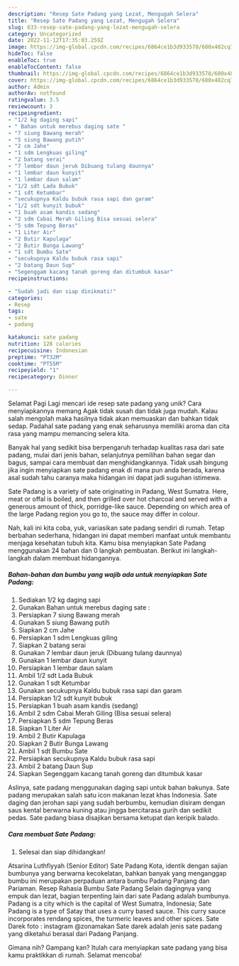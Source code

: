 ```yaml
---
description: "Resep Sate Padang yang Lezat, Mengugah Selera"
title: "Resep Sate Padang yang Lezat, Mengugah Selera"
slug: 633-resep-sate-padang-yang-lezat-mengugah-selera
category: Uncategorized
date: 2022-11-12T17:35:03.259Z
image: https://img-global.cpcdn.com/recipes/6864ce1b3d933578/680x482cq70/sate-padang-foto-resep-utama.jpg
hideToc: false
enableToc: true
enableTocContent: false
thumbnail: https://img-global.cpcdn.com/recipes/6864ce1b3d933578/680x482cq70/sate-padang-foto-resep-utama.jpg
cover: https://img-global.cpcdn.com/recipes/6864ce1b3d933578/680x482cq70/sate-padang-foto-resep-utama.jpg
author: Admin
authorAv: notfound
ratingvalue: 3.5
reviewcount: 3
recipeingredient:
- "1/2 kg daging sapi"
- " Bahan untuk merebus daging sate "
- "7 siung Bawang merah"
- "5 siung Bawang putih"
- "2 cm Jahe"
- "1 sdm Lengkuas giling"
- "2 batang serai"
- "7 lembar daun jeruk Dibuang tulang daunnya"
- "1 lembar daun kunyit"
- "1 lembar daun salam"
- "1/2 sdt Lada Bubuk"
- "1 sdt Ketumbar"
- "secukupnya Kaldu bubuk rasa sapi dan garam"
- "1/2 sdt kunyit bubuk"
- "1 buah asam kandis sedang"
- "2 sdm Cabai Merah Giling Bisa sesuai selera"
- "5 sdm Tepung Beras"
- "1 Liter Air"
- "2 Butir Kapulaga"
- "2 Butir Bunga Lawang"
- "1 sdt Bumbu Sate"
- "secukupnya Kaldu bubuk rasa sapi"
- "2 batang Daun Sup"
- "Segenggam kacang tanah goreng dan ditumbuk kasar"
recipeinstructions:

- "Sudah jadi dan siap dinikmati!"
categories:
- Resep
tags:
- sate
- padang

katakunci: sate padang 
nutrition: 128 calories
recipecuisine: Indonesian
preptime: "PT32M"
cooktime: "PT55M"
recipeyield: "1"
recipecategory: Dinner

---
```



Selamat Pagi Lagi mencari ide resep sate padang yang unik? Cara menyiapkannya memang Agak tidak susah dan tidak juga mudah. Kalau salah mengolah maka hasilnya tidak akan memuaskan dan bahkan tidak sedap. Padahal sate padang yang enak seharusnya memiliki aroma dan cita rasa yang mampu memancing selera kita.


Banyak hal yang sedikit bisa berpengaruh terhadap kualitas rasa dari sate padang, mulai dari jenis bahan, selanjutnya pemilihan bahan segar dan bagus, sampai cara membuat dan menghidangkannya. Tidak usah bingung jika ingin menyiapkan sate padang enak di mana pun anda berada, karena asal sudah tahu caranya maka hidangan ini dapat jadi suguhan istimewa.

Sate Padang is a variety of sate originating in Padang, West Sumatra. Here, meat or offal is boiled, and then grilled over hot charcoal and served with a generous amount of thick, porridge-like sauce. Depending on which area of the large Padang region you go to, the sauce may differ in colour.


Nah, kali ini kita coba, yuk, variasikan sate padang sendiri di rumah. Tetap berbahan sederhana, hidangan ini dapat memberi manfaat untuk membantu menjaga kesehatan tubuh kita. Kamu bisa menyiapkan Sate Padang menggunakan 24 bahan dan 0 langkah pembuatan. Berikut ini langkah-langkah dalam membuat hidangannya.

<!--inarticleads1-->

##### Bahan-bahan dan bumbu yang wajib ada untuk menyiapkan Sate Padang:

1. Sediakan 1/2 kg daging sapi
1. Gunakan  Bahan untuk merebus daging sate :
1. Persiapkan 7 siung Bawang merah
1. Gunakan 5 siung Bawang putih
1. Siapkan 2 cm Jahe
1. Persiapkan 1 sdm Lengkuas giling
1. Siapkan 2 batang serai
1. Gunakan 7 lembar daun jeruk (Dibuang tulang daunnya)
1. Gunakan 1 lembar daun kunyit
1. Persiapkan 1 lembar daun salam
1. Ambil 1/2 sdt Lada Bubuk
1. Gunakan 1 sdt Ketumbar
1. Gunakan secukupnya Kaldu bubuk rasa sapi dan garam
1. Persiapkan 1/2 sdt kunyit bubuk
1. Persiapkan 1 buah asam kandis (sedang)
1. Ambil 2 sdm Cabai Merah Giling (Bisa sesuai selera)
1. Persiapkan 5 sdm Tepung Beras
1. Siapkan 1 Liter Air
1. Ambil 2 Butir Kapulaga
1. Siapkan 2 Butir Bunga Lawang
1. Ambil 1 sdt Bumbu Sate
1. Persiapkan secukupnya Kaldu bubuk rasa sapi
1. Ambil 2 batang Daun Sup
1. Siapkan Segenggam kacang tanah goreng dan ditumbuk kasar


Aslinya, sate padang menggunakan daging sapi untuk bahan bakunya. Sate padang merupakan salah satu icon makanan lezat khas Indonesia. Sate daging dan jerohan sapi yang sudah berbumbu, kemudian disiram dengan saus kental berwarna kuning atau jingga bercitarasa gurih dan sedikit pedas. Sate padang biasa disajikan bersama ketupat dan keripik balado. 

<!--inarticleads2-->

##### Cara membuat Sate Padang:


1. Selesai dan siap dihidangkan!

Atsarina Luthfiyyah (Senior Editor) Sate Padang Kota, identik dengan sajian bumbunya yang berwarna kecokelatan, bahkan banyak yang menganggap bumbu ini merupakan perpaduan antara bumbu Padang Panjang dan Pariaman. Resep Rahasia Bumbu Sate Padang Selain dagingnya yang empuk dan lezat, bagian terpenting lain dari sate Padang adalah bumbunya. Padang is a city which is the capital of West Sumatra, Indonesia; Sate Padang is a type of Satay that uses a curry based sauce. This curry sauce incorporates rendang spices, the turmeric leaves and other spices. Sate Darek foto : instagram @zonamakan Sate darek adalah jenis sate padang yang diketahui berasal dari Padang Panjang. 

Gimana nih? Gampang kan? Itulah cara menyiapkan sate padang yang bisa kamu praktikkan di rumah. Selamat mencoba!
